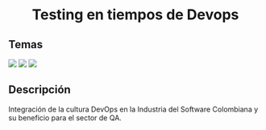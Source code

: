 <div align="center">

# Testing en tiempos de Devops

</div>

## Temas

<p>

<img src="https://img.shields.io/badge/-Charla-white?style=for-the-badge&logo=Linux"/>

<img src="https://img.shields.io/badge/-testing-black?style=for-the-badge&logo=testinglibrary"/>

<img src="https://img.shields.io/badge/-DevOps-black?style=for-the-badge&logo=azuredevops"/>

</p>

## Descripción

Integración de la cultura DevOps en la Industria del Software Colombiana y su beneficio para el sector de QA.
